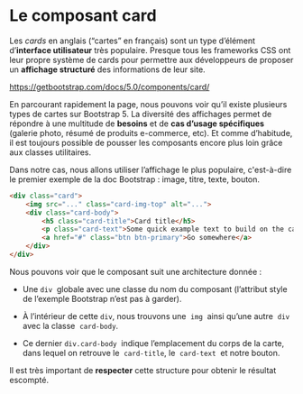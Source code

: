 # Le composant card

Les _cards_ en anglais (“cartes” en français) sont un type d’élément d’**interface utilisateur** très populaire. Presque tous les frameworks CSS ont leur propre système de cards pour permettre aux développeurs de proposer un **affichage structuré** des informations de leur site.

https://getbootstrap.com/docs/5.0/components/card/

En parcourant rapidement la page, nous pouvons voir qu’il existe plusieurs types de cartes sur Bootstrap 5. La diversité des affichages permet de répondre à une multitude de **besoins** et de **cas d’usage spécifiques** (galerie photo, résumé de produits e-commerce, etc). Et comme d’habitude, il est toujours possible de pousser les composants encore plus loin grâce aux classes utilitaires.

Dans notre cas, nous allons utiliser l’affichage le plus populaire, c'est-à-dire le premier exemple de la doc Bootstrap : image, titre, texte, bouton.

```html
<div class="card">
    <img src="..." class="card-img-top" alt="...">
    <div class="card-body">
        <h5 class="card-title">Card title</h5>
        <p class="card-text">Some quick example text to build on the card title and make up the bulk of the card's content.</p>
        <a href="#" class="btn btn-primary">Go somewhere</a>
    </div>
</div>
```

Nous pouvons voir que le composant suit une architecture donnée :

-   Une `div`  globale avec une classe du nom du composant (l’attribut style de l’exemple Bootstrap n’est pas à garder). 
    
-   À l’intérieur de cette `div`, nous trouvons une  `img`  ainsi qu’une autre  `div`  avec la classe  `card-body`. 
    
-   Ce dernier `div.card-body`  indique l’emplacement du corps de la carte, dans lequel on retrouve le  `card-title`, le  `card-text`  et notre bouton.
    

Il est très important de **respecter** cette structure pour obtenir le résultat escompté.